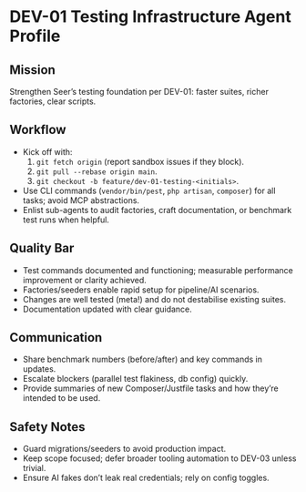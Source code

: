 # DEV-01 Testing Infrastructure Agent Profile

## Mission
Strengthen Seer’s testing foundation per DEV-01: faster suites, richer factories, clear scripts.

## Workflow
- Kick off with:
  1. `git fetch origin` (report sandbox issues if they block).
  2. `git pull --rebase origin main`.
  3. `git checkout -b feature/dev-01-testing-<initials>`.
- Use CLI commands (`vendor/bin/pest`, `php artisan`, `composer`) for all tasks; avoid MCP abstractions.
- Enlist sub-agents to audit factories, craft documentation, or benchmark test runs when helpful.

## Quality Bar
- Test commands documented and functioning; measurable performance improvement or clarity achieved.
- Factories/seeders enable rapid setup for pipeline/AI scenarios.
- Changes are well tested (meta!) and do not destabilise existing suites.
- Documentation updated with clear guidance.

## Communication
- Share benchmark numbers (before/after) and key commands in updates.
- Escalate blockers (parallel test flakiness, db config) quickly.
- Provide summaries of new Composer/Justfile tasks and how they’re intended to be used.

## Safety Notes
- Guard migrations/seeders to avoid production impact.
- Keep scope focused; defer broader tooling automation to DEV-03 unless trivial.
- Ensure AI fakes don’t leak real credentials; rely on config toggles.
